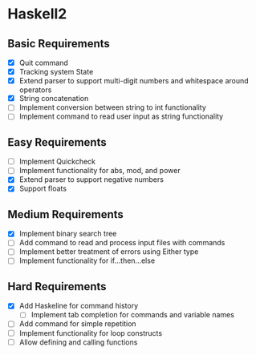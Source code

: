 # Haskell2

## Basic Requirements
- [x] Quit command
- [x] Tracking system State
- [x] Extend parser to support multi-digit numbers and whitespace around operators
- [x] String concatenation
- [ ] Implement conversion between string to int functionality
- [ ] Implement command to read user input as string functionality

## Easy Requirements
- [ ] Implement Quickcheck
- [ ] Implement functionality for abs, mod, and power
- [x] Extend parser to support negative numbers
- [x] Support floats

## Medium Requirements
- [x] Implement binary search tree
- [ ] Add command to read and process input files with commands
- [ ] Implement better treatment of errors using Either type
- [ ] Implement functionality for if...then...else

## Hard Requirements
- [x] Add Haskeline for command history
  - [ ] Implement tab completion for commands and variable names
- [ ] Add command for simple repetition
- [ ] Implement functionality for loop constructs
- [ ] Allow defining and calling functions
